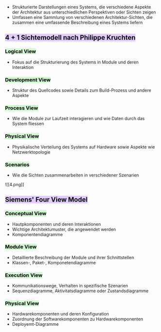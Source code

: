
- Strukturierte Darstellungen eines Systems, die verschiedene Aspekte der Architektur aus unterschiedlichen Perspektiven oder Sichten zeigen
- Umfassen eine Sammlung von verschiedenen Architektur-Sichten, die zusammen eine umfassende Beschreibung eines Systems liefern


## <mark style="background: #D2B3FFA6;">4 + 1 Sichtemodell nach Philippe Kruchten</mark>

### <mark style="background: #BBFABBA6;">Logical View</mark>

- Fokus auf die Strukturierung des Systems in Module und deren Interaktion


### <mark style="background: #BBFABBA6;">Development View</mark>

- Struktur des Quellcodes sowie Details zum Build-Prozess und andere Aspekte


### <mark style="background: #BBFABBA6;">Process View</mark>

- Wie die Module zur Laufzeit interagieren und wie Daten durch das System fliessen


### <mark style="background: #BBFABBA6;">Physical View</mark>

- Physikalische Verteilung des Systems auf Hardware sowie Aspekte wie Netzwerktopologie

### <mark style="background: #BBFABBA6;">Scenarios</mark>

- Wie die Sichten zusammenarbeiten in verschiedener Szenarien


![[4.png]]




## <mark style="background: #D2B3FFA6;">Siemens' Four View Model</mark>


### <mark style="background: #BBFABBA6;">Conceptual View</mark>

- Hautpkomponenten und deren Interaktionen
- Wichtige Architektumuster, die angewendet werden
- Komponentendiagramme

### <mark style="background: #BBFABBA6;">Module View</mark>

- Detaillierte Beschreibung der Module und ihrer Schnittstellen
- Klassen-, Paket-, Komponetendiagramme

### <mark style="background: #BBFABBA6;">Execution View</mark>

- Kommunikationswege, Verhalten in spezifische Szenarien
- Sequenzdiagramme, Aktivitatsdiagramme oder Zustandsdiagramme

### <mark style="background: #BBFABBA6;">Physical View</mark>

- Hardwarekomponenten und deren Konfiguration
- Zuordnung der Softwarekomponenten zu Hardwarekomponenten
- Deployemt-Diagramme

